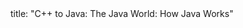<frontmatter>
title: "C++ to Java: The Java World: How Java Works"
</frontmatter>

<include src="unit-inPage-asFlat.md" boilerplate />